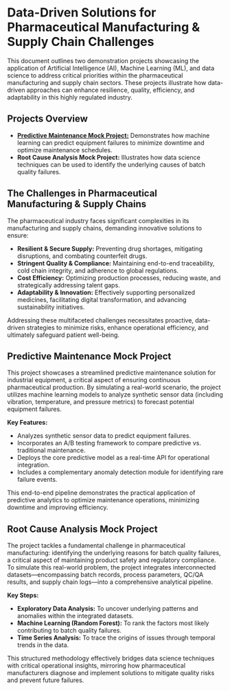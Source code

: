 # Data-Driven Solutions for Pharmaceutical Manufacturing & Supply Chain Challenges

This document outlines two demonstration projects showcasing the application of Artificial Intelligence (AI), Machine Learning (ML), and data science to address critical priorities within the pharmaceutical manufacturing and supply chain sectors. These projects illustrate how data-driven approaches can enhance resilience, quality, efficiency, and adaptability in this highly regulated industry.

## Projects Overview

* [**Predictive Maintenance Mock Project:**](https://github.com/saral1230/AIML_applied_mocks/tree/main/predictive_maintenance_mock) Demonstrates how machine learning can predict equipment failures to minimize downtime and optimize maintenance schedules.
* **Root Cause Analysis Mock Project:** Illustrates how data science techniques can be used to identify the underlying causes of batch quality failures.

## The Challenges in Pharmaceutical Manufacturing & Supply Chains

The pharmaceutical industry faces significant complexities in its manufacturing and supply chains, demanding innovative solutions to ensure:

* **Resilient & Secure Supply:** Preventing drug shortages, mitigating disruptions, and combating counterfeit drugs.
* **Stringent Quality & Compliance:** Maintaining end-to-end traceability, cold chain integrity, and adherence to global regulations.
* **Cost Efficiency:** Optimizing production processes, reducing waste, and strategically addressing talent gaps.
* **Adaptability & Innovation:** Effectively supporting personalized medicines, facilitating digital transformation, and advancing sustainability initiatives.

Addressing these multifaceted challenges necessitates proactive, data-driven strategies to minimize risks, enhance operational efficiency, and ultimately safeguard patient well-being.

## Predictive Maintenance Mock Project

This project showcases a streamlined predictive maintenance solution for industrial equipment, a critical aspect of ensuring continuous pharmaceutical production. By simulating a real-world scenario, the project utilizes machine learning models to analyze synthetic sensor data (including vibration, temperature, and pressure metrics) to forecast potential equipment failures.

**Key Features:**

* Analyzes synthetic sensor data to predict equipment failures.
* Incorporates an A/B testing framework to compare predictive vs. traditional maintenance.
* Deploys the core predictive model as a real-time API for operational integration.
* Includes a complementary anomaly detection module for identifying rare failure events.

This end-to-end pipeline demonstrates the practical application of predictive analytics to optimize maintenance operations, minimizing downtime and improving efficiency.

## Root Cause Analysis Mock Project

The project tackles a fundamental challenge in pharmaceutical manufacturing: identifying the underlying reasons for batch quality failures, a critical aspect of maintaining product safety and regulatory compliance. To simulate this real-world problem, the project integrates interconnected datasets—encompassing batch records, process parameters, QC/QA results, and supply chain logs—into a comprehensive analytical pipeline.

**Key Steps:**

* **Exploratory Data Analysis:** To uncover underlying patterns and anomalies within the integrated datasets.
* **Machine Learning (Random Forest):** To rank the factors most likely contributing to batch quality failures.
* **Time Series Analysis:** To trace the origins of issues through temporal trends in the data.

This structured methodology effectively bridges data science techniques with critical operational insights, mirroring how pharmaceutical manufacturers diagnose and implement solutions to mitigate quality risks and prevent future failures.


